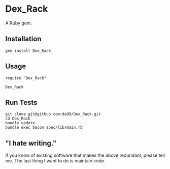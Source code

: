 
Dex\_Rack
================

A Ruby gem.

Installation
------------

    gem install Dex_Rack

Usage
------

    require "Dex_Rack"
    
    Dex_Rack


Run Tests
---------

    git clone git@github.com:da99/Dex_Rack.git
    cd Dex_Rack
    bundle update
    bundle exec bacon spec/lib/main.rb

"I hate writing."
-----------------------------

If you know of existing software that makes the above redundant,
please tell me. The last thing I want to do is maintain code.

